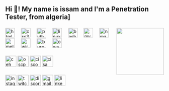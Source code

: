 <h2 align="left">Hi 👋! My name is issam and I'm a Penetration Tester, from algeria]</h2>

###

<img align="right" height="150" src="https://pin.it/7Mx7veGYX"  />

###

<div align="left">
  <img src="https://cdn.jsdelivr.net/gh/devicons/devicon/icons/html5/html5-original.svg" height="30" alt="html5 logo"  />
  <img width="12" />
  <img src="https://cdn.jsdelivr.net/gh/devicons/devicon/icons/css3/css3-original.svg" height="30" alt="css3 logo"  />
  <img width="12" />
  <img src="https://cdn.jsdelivr.net/gh/devicons/devicon/icons/python/python-original.svg" height="30" alt="python logo"  />
  <img width="12" />
  <img src="https://icons8.com/icon/17842/linux" height="30" alt="linux logo"  />
  <img width="12" />
  <img src="https://cdn.jsdelivr.net/gh/devicons/devicon/icons/bash/bash-original.svg" height="30" alt="bash logo"  />
  <img width="12" />
  <img src="https://cdn.jsdelivr.net/gh/devicons/devicon/icons/mysql/mysql-original.svg" height="30" alt="mysql logo"  />
  <img width="12" />
  <img src="https://cdn.jsdelivr.net/gh/devicons/devicon/icons/nmap/nmap-original.svg" height="30" alt="nmap logo"  />
  <img width="12" />
  <img src="https://cdn.jsdelivr.net/gh/devicons/devicon/icons/metasploit/metasploit-original.svg" height="30" alt="metasploit logo"  />
  <img width="12" />
  <img src="https://cdn.jsdelivr.net/gh/devicons/devicon/icons/wireshark/wireshark-original.svg" height="30" alt="wireshark logo"  />
  <img width="12" />
  <img src="https://cdn.jsdelivr.net/gh/devicons/devicon/icons/burpsuite/burpsuite-original.svg" height="30" alt="burpsuite logo"  />
  <img width="12" />
  <img src="https://cdn.jsdelivr.net/gh/devicons/devicon/icons/owasp/owasp-original.svg" height="30" alt="owasp logo"  />
</div>

###

<div align="left">
  <img src="https://img.shields.io/static/v1?message=Certified%20Ethical%20Hacker&logo=ceh&label=&color=2F80ED&logoColor=white&labelColor=&style=for-the-badge" height="35" alt="ceh logo"  />
  <img src="https://img.shields.io/static/v1?message=Offensive%20Security%20Certified%20Professional&logo=oscp&label=&color=2F80ED&logoColor=white&labelColor=&style=for-the-badge" height="35" alt="oscp logo"  />
  <img src="https://img.shields.io/static/v1?message=Certified%20Information%20Systems%20Security%20Professional&logo=cisco&label=&color=2F80ED&logoColor=white&labelColor=&style=for-the-badge" height="35" alt="cisco logo"  />
  <img src="https://img.shields.io/static/v1?message=Certified%20Information%20Systems%20Auditor&logo=cisa&label=&color=2F80ED&logoColor=white&labelColor=&style=for-the-badge" height="35" alt="cisa logo"  />
</div>

###

<div align="left">
  <img src="https://img.shields.io/static/v1?message=Instagram&logo=instagram&label=&color=E4405F&logoColor=white&labelColor=&style=for-the-badge" height="35" alt="instagram logo"  />
  <img src="https://img.shields.io/static/v1?message=Twitch&logo=twitch&label=&color=9146FF&logoColor=white&labelColor=&style=for-the-badge" height="35" alt="twitch logo"  />
  <img src="https://img.shields.io/static/v1?message=Discord&logo=discord&label=&color=7289DA&logoColor=white&labelColor=&style=for-the-badge" height="35" alt="discord logo"  />
  <img src="https://img.shields.io/static/v1?message=Gmail&logo=gmail&label=&color=D14836&logoColor=white&labelColor=&style=for-the-badge" height="35" alt="gmail logo"  />
  <img src="https://img.shields.io/static/v1?message=LinkedIn&logo=linkedin&label=&color=0077B5&logoColor=white&labelColor=&style=for-the-badge" height="35" alt="linkedin logo"  />
</div>
